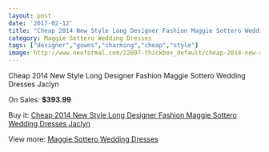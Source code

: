 ```yaml
---
layout: post
date: '2017-02-12'
title: "Cheap 2014 New Style Long Designer Fashion Maggie Sottero Wedding Dresses Jaclyn"
category: Maggie Sottero Wedding Dresses
tags: ["designer","gowns","charming","cheap","style"]
image: http://www.neoformal.com/22697-thickbox_default/cheap-2014-new-style-long-designer-fashion-maggie-sottero-wedding-dresses-jaclyn.jpg
---
```

Cheap 2014 New Style Long Designer Fashion Maggie Sottero Wedding Dresses Jaclyn

On Sales: **$393.99**
<a href="https://www.neoformal.com/en/maggie-sottero-wedding-dresses-2014/7542-cheap-2014-new-style-long-designer-fashion-maggie-sottero-wedding-dresses-jaclyn.html"><amp-img layout="responsive" width="600" height="600" src="//www.neoformal.com/22697-thickbox_default/cheap-2014-new-style-long-designer-fashion-maggie-sottero-wedding-dresses-jaclyn.jpg" alt="Cheap 2014 New Style Long Designer Fashion Maggie Sottero Wedding Dresses Jaclyn 0" /></a>
<a href="https://www.neoformal.com/en/maggie-sottero-wedding-dresses-2014/7542-cheap-2014-new-style-long-designer-fashion-maggie-sottero-wedding-dresses-jaclyn.html"><amp-img layout="responsive" width="600" height="600" src="//www.neoformal.com/22699-thickbox_default/cheap-2014-new-style-long-designer-fashion-maggie-sottero-wedding-dresses-jaclyn.jpg" alt="Cheap 2014 New Style Long Designer Fashion Maggie Sottero Wedding Dresses Jaclyn 1" /></a>
<a href="https://www.neoformal.com/en/maggie-sottero-wedding-dresses-2014/7542-cheap-2014-new-style-long-designer-fashion-maggie-sottero-wedding-dresses-jaclyn.html"><amp-img layout="responsive" width="600" height="600" src="//www.neoformal.com/22698-thickbox_default/cheap-2014-new-style-long-designer-fashion-maggie-sottero-wedding-dresses-jaclyn.jpg" alt="Cheap 2014 New Style Long Designer Fashion Maggie Sottero Wedding Dresses Jaclyn 2" /></a>

Buy it: [Cheap 2014 New Style Long Designer Fashion Maggie Sottero Wedding Dresses Jaclyn](https://www.neoformal.com/en/maggie-sottero-wedding-dresses-2014/7542-cheap-2014-new-style-long-designer-fashion-maggie-sottero-wedding-dresses-jaclyn.html "Cheap 2014 New Style Long Designer Fashion Maggie Sottero Wedding Dresses Jaclyn")

View more: [Maggie Sottero Wedding Dresses](https://www.neoformal.com/en/123-maggie-sottero-wedding-dresses-2014 "Maggie Sottero Wedding Dresses")